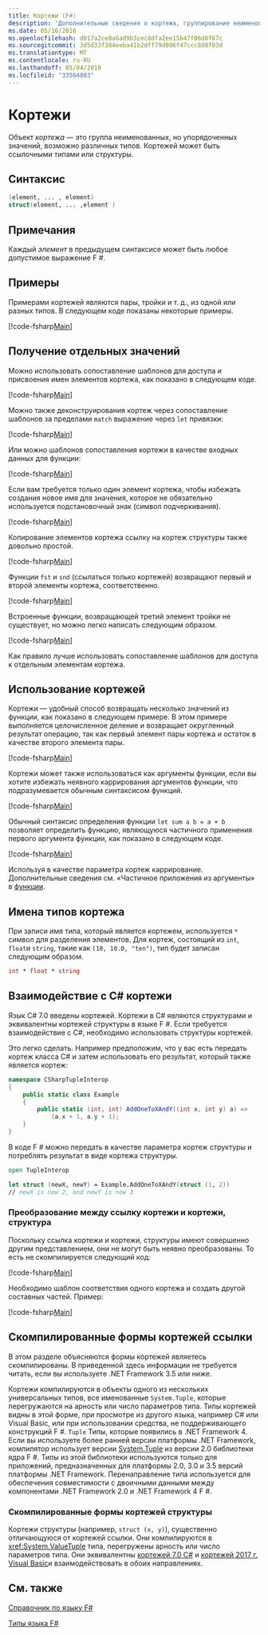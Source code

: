 ```yaml
---
title: Кортежи (F#)
description: 'Дополнительные сведения о кортежа, группирование неименованных, но упорядоченных значений, возможно различных типов F #.'
ms.date: 05/16/2016
ms.openlocfilehash: d017a2ce8a6ad9b3cec8dfa2ee15b47f06d8f67c
ms.sourcegitcommit: 3d5d33f384eeba41b2dff79d096f47ccc8d8f03d
ms.translationtype: MT
ms.contentlocale: ru-RU
ms.lasthandoff: 05/04/2018
ms.locfileid: "33564803"
---
```

# <a name="tuples"></a>Кортежи

Объект *кортежа* — это группа неименованных, но упорядоченных значений, возможно различных типов.  Кортежей может быть ссылочными типами или структуры.

## <a name="syntax"></a>Синтаксис

```fsharp
(element, ... , element)
struct(element, ... ,element )
```
## <a name="remarks"></a>Примечания
Каждый *элемент* в предыдущем синтаксисе может быть любое допустимое выражение F #.

## <a name="examples"></a>Примеры
Примерами кортежей являются пары, тройки и т. д., из одной или разных типов. В следующем коде показаны некоторые примеры.

[!code-fsharp[Main](../../../samples/snippets/fsharp/tuples/basic-examples.fsx#L6-L21)]
    
## <a name="obtaining-individual-values"></a>Получение отдельных значений
Можно использовать сопоставление шаблонов для доступа и присвоения имен элементов кортежа, как показано в следующем коде.

[!code-fsharp[Main](../../../samples/snippets/fsharp/tuples/basic-examples.fsx#L27-L29)]

Можно также деконструирования кортеж через сопоставление шаблонов за пределами `match` выражение через `let` привязки:

[!code-fsharp[Main](../../../samples/snippets/fsharp/tuples/basic-examples.fsx#L34-L37)]

Или можно шаблонов сопоставления кортежи в качестве входных данных для функции:

[!code-fsharp[Main](../../../samples/snippets/fsharp/tuples/basic-examples.fsx#L43-L47)]

Если вам требуется только один элемент кортежа, чтобы избежать создания новое имя для значения, которое не обязательно используется подстановочный знак (символ подчеркивания).

[!code-fsharp[Main](../../../samples/snippets/fsharp/tuples/basic-examples.fsx#L53-L54)]

Копирование элементов кортежа ссылку на кортеж структуры также довольно простой.

[!code-fsharp[Main](../../../samples/snippets/fsharp/tuples/basic-examples.fsx#L62-L66)]

Функции `fst` и `snd` (ссылаться только кортежей) возвращают первый и второй элементы кортежа, соответственно.

[!code-fsharp[Main](../../../samples/snippets/fsharp/tuples/basic-examples.fsx#L72-L73)]

Встроенные функции, возвращающей третий элемент тройки не существует, но можно легко написать следующим образом.

[!code-fsharp[Main](../../../samples/snippets/fsharp/tuples/basic-examples.fsx#L78-L78)]

Как правило лучше использовать сопоставление шаблонов для доступа к отдельным элементам кортежа.

## <a name="using-tuples"></a>Использование кортежей
Кортежи — удобный способ возвращать несколько значений из функции, как показано в следующем примере. В этом примере выполняется целочисленное деление и возвращает округленный результат операцию, так как первый элемент пары кортежа и остаток в качестве второго элемента пары.

[!code-fsharp[Main](../../../samples/snippets/fsharp/tuples/basic-examples.fsx#L83-L86)]

Кортежи может также использоваться как аргументы функции, если вы хотите избежать неявного каррирования аргументов функции, что подразумевается обычным синтаксисом функций.

[!code-fsharp[Main](../../../samples/snippets/fsharp/tuples/basic-examples.fsx#L88-L88)]

Обычный синтаксис определения функции `let sum a b = a + b` позволяет определить функцию, являющуюся частичного применения первого аргумента функции, как показано в следующем коде.

[!code-fsharp[Main](../../../samples/snippets/fsharp/tuples/basic-examples.fsx#L90-L94)]

Используя в качестве параметра кортеж каррирование. Дополнительные сведения см. «Частичное приложения из аргументы» в [функции](functions/index.md).

## <a name="names-of-tuple-types"></a>Имена типов кортежа
При записи имя типа, который является кортежем, используется `*` символ для разделения элементов. Для кортеж, состоящий из `int`, `float`и `string`, такие как `(10, 10.0, "ten")`, тип будет записан следующим образом.

```fsharp
int * float * string
```

## <a name="interoperation-with-c-tuples"></a>Взаимодействие с C# кортежи

Язык C# 7.0 введены кортежей.  Кортежи в C# являются структурами и эквивалентны кортежей структуры в языке F #.  Если требуется взаимодействие с C#, необходимо использовать структуры кортежей.

Это легко сделать.  Например предположим, что у вас есть передать кортеж класса C# и затем использовать его результат, который также является кортеж:

```csharp
namespace CSharpTupleInterop
{
    public static class Example
    {
        public static (int, int) AddOneToXAndY((int x, int y) a) =>
            (a.x + 1, a.y + 1);
    }
}
```

В коде F # можно передать в качестве параметра кортеж структуры и потреблять результат в виде кортежа структуры.

```fsharp
open TupleInterop

let struct (newX, newY) = Example.AddOneToXAndY(struct (1, 2))
// newX is now 2, and newY is now 3
```

### <a name="converting-between-reference-tuples-and-struct-tuples"></a>Преобразование между ссылку кортежи и кортежи, структура

Поскольку ссылка кортежи и кортежи, структуры имеют совершенно другим представлением, они не могут быть неявно преобразованы.  То есть не скомпилируется следующий код:

[!code-fsharp[Main](../../../samples/snippets/fsharp/tuples/interop.fsx#L5-L12)]

Необходимо шаблон соответствия одного кортежа и создать другой составных частей.  Пример:

[!code-fsharp[Main](../../../samples/snippets/fsharp/tuples/interop.fsx#L18-L22)]

## <a name="compiled-form-of-reference-tuples"></a>Скомпилированные формы кортежей ссылки
В этом разделе объясняются формы кортежей являетесь скомпилированы.  В приведенной здесь информации не требуется читать, если вы используете .NET Framework 3.5 или ниже.

Кортежи компилируются в объекты одного из нескольких универсальных типов, все именованные `System.Tuple`, которые перегружаются на арность или число параметров типа. Типы кортежей видны в этой форме, при просмотре из другого языка, например C# или Visual Basic, или при использовании средства, не поддерживающего конструкций F #. `Tuple` Типы, которые появились в .NET Framework 4. Если вы используете более ранней версии платформы .NET Framework, компилятор использует версии [System.Tuple](https://msdn.microsoft.com/library/5ac7953d-acdc-4a58-bfb7-c1f6406c0fa3) из версии 2.0 библиотеки ядра F #. Типы из этой библиотеки используются только для приложений, предназначенных для платформы 2.0, 3.0 и 3.5 версий платформы .NET Framework. Перенаправление типа используется для обеспечения совместимости с двоичными данными между компонентами .NET Framework 2.0 и .NET Framework 4 F #.

### <a name="compiled-form-of-struct-tuples"></a>Скомпилированные формы кортежей структуры

Кортежи структуры (например, `struct (x, y)`), существенно отличающуюся от кортежей ссылки.  Они компилируются в <xref:System.ValueTuple> типа, перегружены арность или число параметров типа.  Они эквивалентны [кортежей 7.0 C#](../../csharp/tuples.md) и [кортежей 2017 г. Visual Basic](../../visual-basic/programming-guide/language-features/data-types/tuples.md)и взаимодействовать в обоих направлениях.

## <a name="see-also"></a>См. также
[Справочник по языку F#](index.md)

[Типы языка F#](fsharp-types.md)
